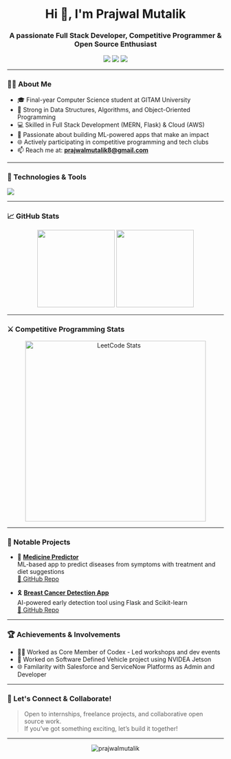 <h1 align="center">Hi 👋, I'm Prajwal Mutalik</h1>
<h3 align="center">A passionate Full Stack Developer, Competitive Programmer & Open Source Enthusiast</h3>

<p align="center">
  <a href="https://www.linkedin.com/in/prajwal-m-a46661255/" target="_blank"><img src="https://img.shields.io/badge/LinkedIn-blue?style=for-the-badge&logo=linkedin"></a>
  <a href="mailto:prajwalmutalik8@gmail.com"><img src="https://img.shields.io/badge/Email-D14836?style=for-the-badge&logo=gmail&logoColor=white"></a>
  <a href="https://prajwalmutalik.netlify.app/" target="_blank"><img src="https://img.shields.io/badge/Portfolio-000000?style=for-the-badge&logo=vercel&logoColor=white"></a>
</p>

---

### 🧑‍💻 About Me

- 🎓 Final-year Computer Science student at GITAM University
- 🧠 Strong in Data Structures, Algorithms, and Object-Oriented Programming
- 💻 Skilled in Full Stack Development (MERN, Flask) & Cloud (AWS)
- 🧪 Passionate about building ML-powered apps that make an impact
- 🌐 Actively participating in competitive programming and tech clubs
- 📫 Reach me at: **prajwalmutalik8@gmail.com**

---
### 🔧 Technologies & Tools
<p align="left">
  <img src="https://skillicons.dev/icons?i=react,nodejs,express,mongodb,postgresql,docker,cpp,py,flask,html,css,js,vscode,git,github,linux" />
</p>

---

### 📈 GitHub Stats

<p align="center">
  <img src="https://github-readme-stats.vercel.app/api?username=prajwalmutalik&show_icons=true&theme=github_dark" height="180em"/>
  <img src="https://github-readme-stats.vercel.app/api/top-langs/?username=prajwalmutalik&layout=compact&theme=github_dark" height="180em"/>
</p>

---
### ⚔️ Competitive Programming Stats

<p align="center">
  <!-- LeetCode Stats Card -->
  <a href="https://leetcode.com/prajwalmutalik/" target="_blank">
    <img src="https://leetcard.jacoblin.cool/prajwalmutalik?theme=dark&font=baloo&ext=contest" alt="LeetCode Stats" width="420"/>
  </a>
</p>

---

### 📌 Notable Projects

- 🔮 [**Medicine Predictor**](https://medicine-advisor.onrender.com/)  
  ML-based app to predict diseases from symptoms with treatment and diet suggestions  
  [🔗 GitHub Repo](https://github.com/PrajwalMutalik/Medicine_Recommendation)

- 🎗️ [**Breast Cancer Detection App**](https://breast-cancer-prediction-detection.onrender.com/)  
  AI-powered early detection tool using Flask and Scikit-learn  
  [🔗 GitHub Repo](https://github.com/sandy334/Breast_Cancer_Detection_ML_Model-main)

---

### 🏆 Achievements & Involvements
- 👨‍💻 Worked as Core Member of Codex - Led workshops and dev events
- 💼 Worked on Software Defined Vehicle project using NVIDEA Jetson
- 🌐 Familarity with Salesforce and ServiceNow Platforms as Admin and Developer

---

### 🤝 Let's Connect & Collaborate!
> Open to internships, freelance projects, and collaborative open source work.  
> If you’ve got something exciting, let’s build it together!

---

<p align="center">
  <img src="https://komarev.com/ghpvc/?username=prajwalmutalik&label=Profile%20views&color=0e75b6&style=flat" alt="prajwalmutalik" />
</p>
